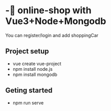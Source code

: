 # -:star2: online-shop with Vue3+Node+Mongodb

You can register/login and add shoppingCar

## Project setup

- vue create vue-project
- npm install node.js
- npm install mongodb

## Geting started

- npm run serve

